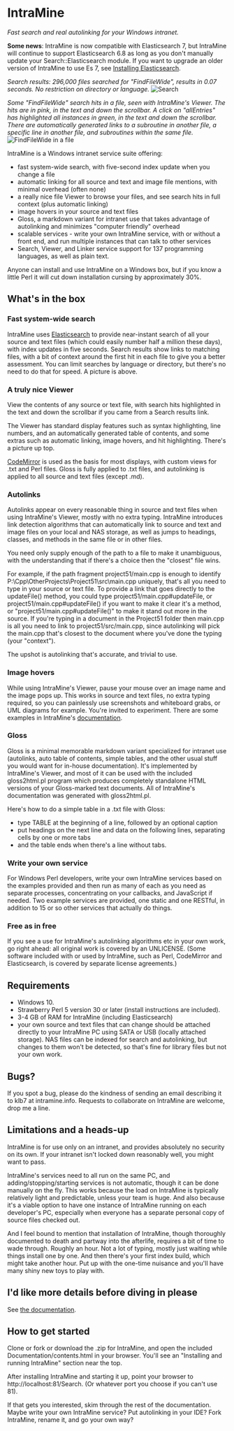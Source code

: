 # IntraMine

*Fast search and real autolinking for your Windows intranet.*

**Some news**: IntraMine is now compatible with Elasticsearch 7, but IntraMine will continue to support Elasticsearch 6.8 as long as you don't manually update your Search::Elasticsearch module. If you want to upgrade an older version of IntraMine to use Es 7, see [Installing Elasticsearch](http://htmlpreview.github.io/?https://intramine.info/Installing%20Elasticsearch.html#If%20you%20already%20have%20Elasticsearch).

*Search results: 296,000 files searched for "FindFileWide", results in 0.07 seconds. No restriction on directory or language.*
![Search](https://github.com/KLB7/IntraMine/blob/master/Documentation/images/2019-10-23%2014_30_47-Full%20Text%20Search.png)

*Some "FindFileWide" search hits in a file, seen with IntraMine's Viewer. The hits are in pink, in the text and down the scrollbar. A click on "allEntries" has highlighted all instances in green, in the text and down the scrollbar. There are automatically generated links to a subroutine in another file, a specific line in another file, and subroutines within the same file.*
![FindFileWide in a file](https://github.com/KLB7/IntraMine/blob/master/Documentation/images/2020-05-04%2016_22_47-win_wide_filepaths.pm.png)

IntraMine is a Windows intranet service suite offering:
 - fast system-wide search, with five-second index update when you change a file
 - automatic linking for all source and text and image file mentions, with minimal overhead (often none)
 - a really nice file Viewer to browse your files, and see search hits in full context (plus automatic linking)
 - image hovers in your source and text files
 - Gloss, a markdown variant for intranet use that takes advantage of autolinking and minimizes "computer friendly" overhead
 - scalable services - write your own IntraMine service, with or without a front end, and run multiple instances that can talk to other services
 - Search, Viewer, and Linker service support for 137 programming languages, as well as plain text.

Anyone can install and use IntraMine on a Windows box, but if you know a little Perl it will cut down installation cursing by approximately 30%.

## What's in the box
### Fast system-wide search
IntraMine uses [Elasticsearch](https://www.elastic.co/what-is/elasticsearch) to provide near-instant search of all your source and text files (which could easily number half a million these days), with index updates in five seconds. Search results show links to matching files, with a bit of context around the first hit in each file to give you a better assessment. You can limit searches by language or directory, but there's no need to do that for speed. A picture is above.
 
### A truly nice Viewer
View the contents of any source or text file, with search hits highlighted in the text and down the scrollbar if you came from a Search results link.

The Viewer has standard display features such as syntax highlighting, line numbers, and an automatically generated table of contents, and some extras such as automatic linking, image hovers, and hit highlighting. There's a picture up top.

[CodeMirror](https://codemirror.net/) is used as the basis for most displays, with custom views for .txt and Perl files. Gloss is fully applied to .txt files, and autolinking is applied to all source and text files (except .md).

### Autolinks
Autolinks appear on every reasonable thing in source and text files when using IntraMine's Viewer, mostly with no extra typing. IntraMine introduces link detection algorithms that can automatically link to source and text and image files on your local and NAS storage, as well as jumps to headings, classes, and methods in the same file or in other files.

You need only supply enough of the path to a file to make it unambiguous, with the understanding that if there's a choice then the "closest" file wins.

For example, if the path fragment project51/main.cpp is enough to identify P:\Cpp\OtherProjects\Project51\src\main.cpp uniquely, that's all you need to type in your source or text file. To provide a link that goes directly to the updateFile() method, you could type project51/main.cpp#updateFile, or project51/main.cpp#updateFile() if you want to make it clear it's a method, or "project51/main.cpp#updateFile()" to make it stand out more in the source. If you're typing in a document in the Project51 folder then main.cpp is all you need to link to project51/src/main.cpp, since autolinking will pick the main.cpp that's closest to the document where you've done the typing (your "context").

The upshot is autolinking that's accurate, and trivial to use.

### Image hovers
While using IntraMine's Viewer, pause your mouse over an image name and the image pops up. This works in source and text files, no extra typing required, so you can painlessly use screenshots and whiteboard grabs, or UML diagrams for example. You're invited to experiment. There are some examples in IntraMine's [documentation](https://htmlpreview.github.io/?https://github.com/KLB7/IntraMine/blob/master/Documentation/contents.html).

### Gloss
Gloss is a minimal memorable markdown variant specialized for intranet use (autolinks, auto table of contents, simple tables, and the other usual stuff you would want for in-house documentation). It's implemented by IntraMine's Viewer, and most of it can be used with the included gloss2html.pl program which produces completely standalone HTML versions of your Gloss-marked text documents. All of IntraMine's documentation was generated with gloss2html.pl.

Here's how to do a simple table in a .txt file with Gloss:
 - type TABLE at the beginning of a line, followed by an optional caption
 - put headings on the next line and data on the following lines, separating cells by one or more tabs
 - and the table ends when there's a line without tabs.

### Write your own service
For Windows Perl developers, write your own IntraMine services based on the examples provided and then run as many of each as you need as separate processes, concentrating on your callbacks, and JavaScript if needed. Two example services are provided, one static and one RESTful, in addition to 15 or so other services that actually do things.

### Free as in free
If you see a use for IntraMine's autolinking algorithms etc in your own work, go right ahead: all original work is covered by an UNLICENSE. (Some software included with or used by IntraMine, such as Perl, CodeMirror and Elasticsearch, is covered by separate license agreements.)

## Requirements
 - Windows 10.
 - Strawberry Perl 5 version 30 or later (install instructions are included).
 - 3-4 GB of RAM for IntraMine (including Elasticsearch)
 - your own source and text files that can change should be attached directly to your IntraMine PC using SATA or USB (locally attached storage). NAS files can be indexed for search and autolinking, but changes to them won't be detected, so that's fine for library files but not your own work.

## Bugs?
If you spot a bug, please do the kindness of sending an email describing it to klb7 at intramine.info. Requests to collaborate on IntraMine are welcome, drop me a line.

## Limitations and a heads-up
IntraMine is for use only on an intranet, and provides absolutely no security on its own. If your intranet isn't locked down reasonably well, you might want to pass.

IntraMine's services need to all run on the same PC, and adding/stopping/starting services is not automatic, though it can be done manually on the fly. This works because the load on IntraMine is typically relatively light and predictable, unless your team is huge. And also because it's a viable option to have one instance of IntraMine running on each developer's PC, especially when everyone has a separate personal copy of source files checked out.

And I feel bound to mention that installation of IntraMine, though thoroughly documented to death and partway into the afterlife, requires a bit of time to wade through. Roughly an hour. Not a lot of typing, mostly just waiting while things install one by one. And then there's your first index build, which might take another hour. Put up with the one-time nuisance and you'll have many shiny new toys to play with.

## I'd like more details before diving in please
See [the documentation](https://htmlpreview.github.io/?https://github.com/KLB7/IntraMine/blob/master/Documentation/contents.html).

## How to get started
Clone or fork or download the .zip for IntraMine, and open the included Documentation/contents.html in your browser. You'll see an "Installing and running IntraMine" section near the top.

After installing IntraMine and starting it up, point your browser to http://localhost:81/Search. (Or whatever port you choose if you can't use 81).

If that gets you interested, skim through the rest of the documentation. Maybe write your own IntraMine service? Put autolinking in your IDE? Fork IntraMine, rename it, and go your own way?

